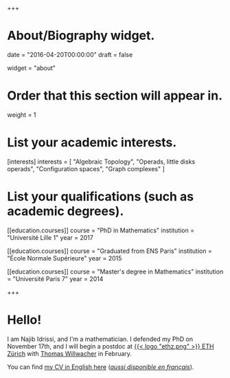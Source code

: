 +++
# About/Biography widget.

date = "2016-04-20T00:00:00"
draft = false

widget = "about"

# Order that this section will appear in.
weight = 1

# List your academic interests.
[interests]
  interests = [
    "Algebraic Topology",
    "Operads, little disks operads",
    "Configuration spaces",
    "Graph complexes"
  ]

# List your qualifications (such as academic degrees).
[[education.courses]]
  course = "PhD in Mathematics"
  institution = "Université Lille 1"
  year = 2017

[[education.courses]]
  course = "Graduated from ENS Paris"
  institution = "École Normale Supérieure"
  year = 2015

[[education.courses]]
  course = "Master's degree in Mathematics"
  institution = "Université Paris 7"
  year = 2014
 
+++

# Hello!

I am Najib Idrissi<sup><a href="#" data-container="body" data-toggle="popover" data-trigger="focus" tabindex="0" role="button" data-placement="right" data-content="My complete family name is 'Idrissi Kaïtouni' and it's possible to find this name in some places, e.g. in my email address. I prefer to use only 'Idrissi' in academic settings for simplicity and to avoid some confusions (for example, automated systems thinking that 'Idrissi' is my middle name and that I should be called 'NI Kaïtouni' -- this already happened!)."><small><span class="fa fa-question-circle"></span></small></a></sup>,
and I'm a mathematician.
I defended my PhD on November 17th, and I will begin a postdoc at [{{< logo "ethz.png" >}} ETH Zürich](https://www.ethz.ch/) with [Thomas Willwacher](https://people.math.ethz.ch/~wilthoma/) in February.

You can find [my CV in English here](/cv/en/) ([*aussi disponible en français*](/cv/fr/)).

